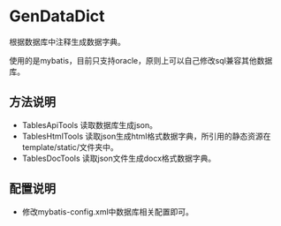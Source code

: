 # GenDataDict
根据数据库中注释生成数据字典。

使用的是mybatis，目前只支持oracle，原则上可以自己修改sql兼容其他数据库。

## 方法说明
+ TablesApiTools 读取数据库生成json。
+ TablesHtmlTools 读取json生成html格式数据字典，所引用的静态资源在template/static/文件夹中。
+ TablesDocTools 读取json文件生成docx格式数据字典。

## 配置说明
+ 修改mybatis-config.xml中数据库相关配置即可。
